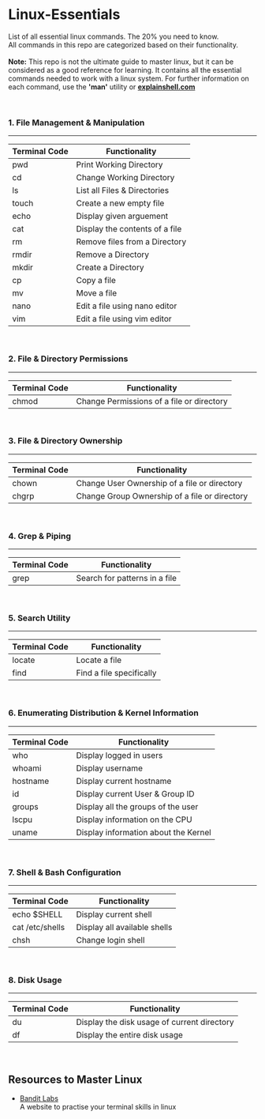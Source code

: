 # Linux-Essentials
List of all essential linux commands. The 20% you need to know. <br>
All commands in this repo are categorized based on their functionality.
<br><br>
**Note:** This repo is not the ultimate guide to master linux, but it can be considered as a good reference for learning. It contains all the essential commands needed to work with a linux system. For further information on each command, use the **'man'** utility or **[explainshell.com](https://explainshell.com/)**

<br>

### 1. File Management & Manipulation
<hr>

Terminal Code  | Functionality
-------------  | -------------
pwd  | Print Working Directory
cd | Change Working Directory
ls | List all Files & Directories
touch | Create a new empty file
echo | Display given arguement
cat | Display the contents of a file
rm | Remove files from a Directory
rmdir | Remove a Directory
mkdir | Create a Directory
cp | Copy a file
mv | Move a file
nano | Edit a file using nano editor
vim | Edit a file using vim editor

<br>

### 2. File & Directory Permissions
<hr>

Terminal Code  | Functionality
-------------  | -------------
chmod  |  Change Permissions of a file or directory
 

<br>

### 3. File & Directory Ownership
<hr>

Terminal Code  | Functionality
-------------  | -------------
chown  |  Change User Ownership of a file or directory
chgrp  |  Change Group Ownership of a file or directory

<br>

### 4. Grep & Piping
<hr>

Terminal Code  | Functionality
-------------  | -------------
grep   |  Search for patterns in a file

<br>

### 5. Search Utility
<hr>

Terminal Code  | Functionality
-------------  | -------------
locate   |  Locate a file
find     |  Find a file specifically

<br>

### 6. Enumerating Distribution & Kernel Information
<hr>

Terminal Code  | Functionality
-------------  | -------------
who  |  Display logged in users
whoami  |  Display username
hostname  |  Display current hostname
id  |  Display current User & Group ID
groups  |  Display all the groups of the user
lscpu  | Display information on the CPU
uname  |  Display information about the Kernel

<br>

### 7. Shell & Bash Configuration
<hr>

Terminal Code  | Functionality
-------------  | -------------
echo $SHELL  |  Display current shell
cat /etc/shells  |  Display all available shells
chsh  |  Change login shell

<br>

### 8. Disk Usage
<hr>

Terminal Code  | Functionality
-------------  | -------------
du  |  Display the disk usage of current directory
df  |  Display the entire disk usage

<br>

## Resources to Master Linux 

* [Bandit Labs](https://overthewire.org/wargames/bandit/) <br>
  A website to practise your terminal skills in linux
